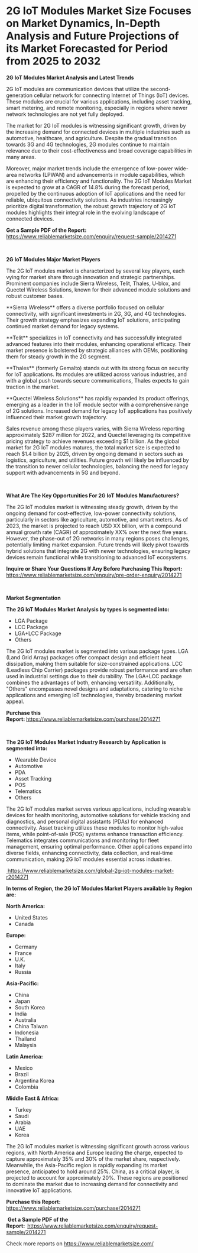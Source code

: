 <p><h1>2G IoT Modules Market Size Focuses on Market Dynamics, In-Depth Analysis and Future Projections of its Market Forecasted for Period from 2025 to 2032</h1></p><p><strong>2G IoT Modules Market Analysis and Latest Trends</strong></p>
<p><p>2G IoT modules are communication devices that utilize the second-generation cellular network for connecting Internet of Things (IoT) devices. These modules are crucial for various applications, including asset tracking, smart metering, and remote monitoring, especially in regions where newer network technologies are not yet fully deployed. </p><p>The market for 2G IoT modules is witnessing significant growth, driven by the increasing demand for connected devices in multiple industries such as automotive, healthcare, and agriculture. Despite the gradual transition towards 3G and 4G technologies, 2G modules continue to maintain relevance due to their cost-effectiveness and broad coverage capabilities in many areas. </p><p>Moreover, major market trends include the emergence of low-power wide-area networks (LPWAN) and advancements in module capabilities, which are enhancing their efficiency and functionality. The 2G IoT Modules Market is expected to grow at a CAGR of 14.8% during the forecast period, propelled by the continuous adoption of IoT applications and the need for reliable, ubiquitous connectivity solutions. As industries increasingly prioritize digital transformation, the robust growth trajectory of 2G IoT modules highlights their integral role in the evolving landscape of connected devices.</p></p>
<p><strong>Get a Sample PDF of the Report:&nbsp;</strong> <a href="https://www.reliablemarketsize.com/enquiry/request-sample/2014271?utm_campaign=1879&utm_medium=2&utm_source=Github&utm_content=ia&utm_term=06042025&utm_id=2g-iot-modules">https://www.reliablemarketsize.com/enquiry/request-sample/2014271</a></p>
<p>&nbsp;</p>
<p><strong>2G IoT Modules Major Market Players</strong></p>
<p><p>The 2G IoT modules market is characterized by several key players, each vying for market share through innovation and strategic partnerships. Prominent companies include Sierra Wireless, Telit, Thales, U-blox, and Quectel Wireless Solutions, known for their advanced module solutions and robust customer bases. </p><p>**Sierra Wireless** offers a diverse portfolio focused on cellular connectivity, with significant investments in 2G, 3G, and 4G technologies. Their growth strategy emphasizes expanding IoT solutions, anticipating continued market demand for legacy systems. </p><p>**Telit** specializes in IoT connectivity and has successfully integrated advanced features into their modules, enhancing operational efficacy. Their market presence is bolstered by strategic alliances with OEMs, positioning them for steady growth in the 2G segment.</p><p>**Thales** (formerly Gemalto) stands out with its strong focus on security for IoT applications. Its modules are utilized across various industries, and with a global push towards secure communications, Thales expects to gain traction in the market.</p><p>**Quectel Wireless Solutions** has rapidly expanded its product offerings, emerging as a leader in the IoT module sector with a comprehensive range of 2G solutions. Increased demand for legacy IoT applications has positively influenced their market growth trajectory.</p><p>Sales revenue among these players varies, with Sierra Wireless reporting approximately $287 million for 2022, and Quectel leveraging its competitive pricing strategy to achieve revenues exceeding $1 billion. As the global market for 2G IoT modules matures, the total market size is expected to reach $1.4 billion by 2025, driven by ongoing demand in sectors such as logistics, agriculture, and utilities. Future growth will likely be influenced by the transition to newer cellular technologies, balancing the need for legacy support with advancements in 5G and beyond.</p></p>
<p>&nbsp;</p>
<p><strong>What Are The Key Opportunities For 2G IoT Modules Manufacturers?</strong></p>
<p><p>The 2G IoT modules market is witnessing steady growth, driven by the ongoing demand for cost-effective, low-power connectivity solutions, particularly in sectors like agriculture, automotive, and smart meters. As of 2023, the market is projected to reach USD XX billion, with a compound annual growth rate (CAGR) of approximately XX% over the next five years. However, the phase-out of 2G networks in many regions poses challenges, potentially limiting market expansion. Future trends will likely pivot towards hybrid solutions that integrate 2G with newer technologies, ensuring legacy devices remain functional while transitioning to advanced IoT ecosystems.</p></p>
<p><strong>Inquire or Share Your Questions If Any Before Purchasing This Report:</strong> <a href="https://www.reliablemarketsize.com/enquiry/pre-order-enquiry/2014271?utm_campaign=1879&utm_medium=2&utm_source=Github&utm_content=ia&utm_term=06042025&utm_id=2g-iot-modules">https://www.reliablemarketsize.com/enquiry/pre-order-enquiry/2014271</a></p>
<p>&nbsp;</p>
<p><strong>Market Segmentation</strong></p>
<p><strong>The 2G IoT Modules Market Analysis by types is segmented into:</strong></p>
<p><ul><li>LGA Package</li><li>LCC Package</li><li>LGA+LCC Package</li><li>Others</li></ul></p>
<p><p>The 2G IoT modules market is segmented into various package types. LGA (Land Grid Array) packages offer compact design and efficient heat dissipation, making them suitable for size-constrained applications. LCC (Leadless Chip Carrier) packages provide robust performance and are often used in industrial settings due to their durability. The LGA+LCC package combines the advantages of both, enhancing versatility. Additionally, "Others" encompasses novel designs and adaptations, catering to niche applications and emerging IoT technologies, thereby broadening market appeal.</p></p>
<p><strong>Purchase this Report:&nbsp;</strong><a href="https://www.reliablemarketsize.com/purchase/2014271?utm_campaign=1879&utm_medium=2&utm_source=Github&utm_content=ia&utm_term=06042025&utm_id=2g-iot-modules">https://www.reliablemarketsize.com/purchase/2014271</a></p>
<p>&nbsp;</p>
<p><strong>The 2G IoT Modules Market Industry Research by Application is segmented into:</strong></p>
<p><ul><li>Wearable Device</li><li>Automotive</li><li>PDA</li><li>Asset Tracking</li><li>POS</li><li>Telematics</li><li>Others</li></ul></p>
<p><p>The 2G IoT modules market serves various applications, including wearable devices for health monitoring, automotive solutions for vehicle tracking and diagnostics, and personal digital assistants (PDAs) for enhanced connectivity. Asset tracking utilizes these modules to monitor high-value items, while point-of-sale (POS) systems enhance transaction efficiency. Telematics integrates communications and monitoring for fleet management, ensuring optimal performance. Other applications expand into diverse fields, enhancing connectivity, data collection, and real-time communication, making 2G IoT modules essential across industries.</p></p>
<p><a href="https://www.reliablemarketsize.com/global-2g-iot-modules-market-r2014271?utm_campaign=1879&utm_medium=2&utm_source=Github&utm_content=ia&utm_term=06042025&utm_id=2g-iot-modules">&nbsp;https://www.reliablemarketsize.com/global-2g-iot-modules-market-r2014271</a></p>
<p><strong>In terms of Region, the 2G IoT Modules Market Players available by Region are:</strong></p>
<p>
    <p> <strong> North America: </strong>
        <ul>
            <li>United States</li>
            <li>Canada</li>
        </ul>
        </p> 
    <p> <strong> Europe: </strong>
        <ul>
            <li>Germany</li>
            <li>France</li>
            <li>U.K.</li>
            <li>Italy</li>
            <li>Russia</li>
        </ul>
        </p> 
    <p> <strong> Asia-Pacific: </strong>
        <ul>
            <li>China</li>
            <li>Japan</li>
            <li>South Korea</li>
            <li>India</li>
            <li>Australia</li>
            <li>China Taiwan</li>
            <li>Indonesia</li>
            <li>Thailand</li>
            <li>Malaysia</li>
        </ul>
        </p> 
    <p> <strong> Latin America: </strong>
        <ul>
            <li>Mexico</li>
            <li>Brazil</li>
            <li>Argentina Korea</li>
            <li>Colombia</li>
        </ul>
        </p> 
    <p> <strong> Middle East & Africa: </strong>
        <ul>
            <li>Turkey</li>
            <li>Saudi</li>
            <li>Arabia</li>
            <li>UAE</li>
            <li>Korea</li>
        </ul>
    </p>
    </p>
<p><p>The 2G IoT modules market is witnessing significant growth across various regions, with North America and Europe leading the charge, expected to capture approximately 35% and 30% of the market share, respectively. Meanwhile, the Asia-Pacific region is rapidly expanding its market presence, anticipated to hold around 25%. China, as a critical player, is projected to account for approximately 20%. These regions are positioned to dominate the market due to increasing demand for connectivity and innovative IoT applications.</p></p>
<p><strong>Purchase this Report: </strong><a href="https://www.reliablemarketsize.com/purchase/2014271?utm_campaign=1879&utm_medium=2&utm_source=Github&utm_content=ia&utm_term=06042025&utm_id=2g-iot-modules">https://www.reliablemarketsize.com/purchase/2014271</a></p>
<p>&nbsp;<strong>Get a Sample PDF of the Report:&nbsp;&nbsp;</strong><a href="https://www.reliablemarketsize.com/enquiry/request-sample/2014271?utm_campaign=1879&utm_medium=2&utm_source=Github&utm_content=ia&utm_term=06042025&utm_id=2g-iot-modules">https://www.reliablemarketsize.com/enquiry/request-sample/2014271</a></p>
<p><strong></strong></p>
<p>Check more reports on <a href="https://www.reliablemarketsize.com/?utm_campaign=1879&utm_medium=2&utm_source=Github&utm_content=ia&utm_term=06042025&utm_id=2g-iot-modules">https://www.reliablemarketsize.com/</a></p>